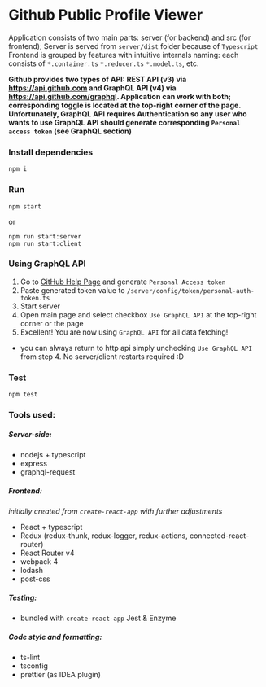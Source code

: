 # Github Public Profile Viewer

Application consists of two main parts: server (for backend) and src (for frontend);
Server is served from `server/dist` folder because of `Typescript`
Frontend is grouped by features with intuitive internals naming: each consists of `*.container.ts` `*.reducer.ts` `*.model.ts`, etc.

**Github provides two types of API: REST API (v3) via https://api.github.com and GraphQL API (v4) via https://api.github.com/graphql. 
Application can work with both; corresponding toggle is located at the top-right corner of the page. 
Unfortunately, GraphQL API requires Authentication so any user who wants to use GraphQL API should generate corresponding `Personal access token` (see GraphQL section)**

### Install dependencies
```
npm i
```

### Run
```
npm start
```

or

```
npm run start:server
npm run start:client
```

### Using GraphQL API

1) Go to [GitHub Help Page](https://help.github.com/articles/creating-a-personal-access-token-for-the-command-line/) and generate `Personal Access token`
2) Paste generated token value to `/server/config/token/personal-auth-token.ts`
3) Start server
4) Open main page and select checkbox `Use GraphQL API` at the top-right corner or the page
5) Excellent! You are now using `GraphQL API` for all data fetching!
* you can always return to http api simply unchecking `Use GraphQL API` from step 4. No server/client restarts required :D 


### Test
```
npm test
```

### Tools used:

##### Server-side:
* nodejs + typescript
* express
* graphql-request

##### Frontend: 
*initially created from `create-react-app` with further adjustments*
* React + typescript
* Redux (redux-thunk, redux-logger, redux-actions, connected-react-router)
* React Router v4
* webpack 4
* lodash
* post-css

##### Testing:
* bundled with `create-react-app` Jest & Enzyme

##### Code style and formatting:
* ts-lint
* tsconfig
* prettier (as IDEA plugin)
 